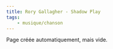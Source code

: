 ```yaml
---
title: Rory Gallagher - Shadow Play
tags:
    - musique/chanson
---
```


Page créée automatiquement, mais vide.
